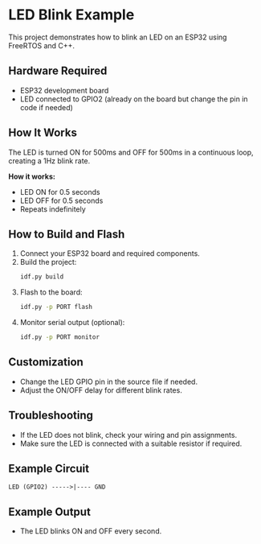 
# LED Blink Example

This project demonstrates how to blink an LED on an ESP32 using FreeRTOS and C++.

## Hardware Required

- ESP32 development board
- LED connected to GPIO2 (already on the board but change the pin in code if needed)

## How It Works

The LED is turned ON for 500ms and OFF for 500ms in a continuous loop, creating a 1Hz blink rate.

**How it works:**
- LED ON for 0.5 seconds
- LED OFF for 0.5 seconds
- Repeats indefinitely

## How to Build and Flash

1. Connect your ESP32 board and required components.
2. Build the project:
	```bash
	idf.py build
	```
3. Flash to the board:
	```bash
	idf.py -p PORT flash
	```
4. Monitor serial output (optional):
	```bash
	idf.py -p PORT monitor
	```

## Customization

- Change the LED GPIO pin in the source file if needed.
- Adjust the ON/OFF delay for different blink rates.

## Troubleshooting

- If the LED does not blink, check your wiring and pin assignments.
- Make sure the LED is connected with a suitable resistor if required.

## Example Circuit

```
LED (GPIO2) ----->|---- GND
```

## Example Output

- The LED blinks ON and OFF every second.

